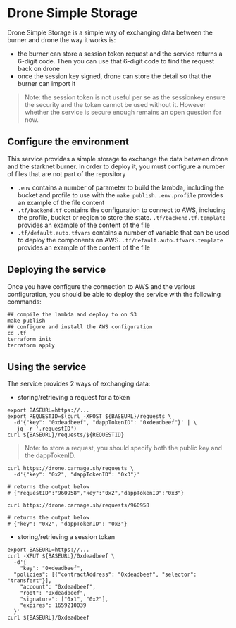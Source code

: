 # Drone Simple Storage

Drone Simple Storage is a simple way of exchanging data between the burner and
drone the way it works is:
- the burner can store a session token request and the service returns a 6-digit
  code. Then you can use that 6-digit code to find the request back on drone
- once the session key signed, drone can store the detail so that the burner can
  import it

> Note: the session token is not useful per se as the sessionkey ensure the
> security and the token cannot be used without it. However whether the service
> is secure enough remains an open question for now.

## Configure the environment

This service provides a simple storage to exchange the data between drone and
the starknet burner. In order to deploy it, you must configure a number of files
that are not part of the repository

- `.env` contains a number of parameter to build the lambda, including the
  bucket and profile to use with the `make publish`. `.env.profile` provides
  an example of the file content
- `.tf/backend.tf` contains the configuration to connect to AWS, including the
  profile, bucket or region to store the state. `.tf/backend.tf.template`
  provides an example of the content of the file
- `.tf/default.auto.tfvars` contains a number of variable that can be used to
  deploy the components on AWS. `.tf/default.auto.tfvars.template` provides an
  example of the content of the file

## Deploying the service

Once you have configure the connection to AWS and the various configuration,
you should be able to deploy the service with the following commands:

```shell
## compile the lambda and deploy to on S3
make publish
## configure and install the AWS configuration
cd .tf
terraform init
terraform apply
```

## Using the service

The service provides 2 ways of exchanging data:

- storing/retrieving a request for a token

```shell
export BASEURL=https://...
export REQUESTID=$(curl -XPOST ${BASEURL}/requests \
  -d'{"key": "0xdeadbeef", "dappTokenID": "0xdeadbeef"}' | \
   jq -r '.requestID')
curl ${BASEURL}/requests/${REQUESTID}
```

> Note: to store a request, you should specify both the public key and the
> dappTokenID.

```shell
curl https://drone.carnage.sh/requests \
  -d'{"key": "0x2", "dappTokenID": "0x3"}'

# returns the output below
# {"requestID":"960958","key":"0x2","dappTokenID":"0x3"}

curl https://drone.carnage.sh/requests/960958

# returns the output below
# {"key": "0x2", "dappTokenID": "0x3"}
```

- storing/retrieving a session token

```shell
export BASEURL=https://...
curl -XPUT ${BASEURL}/0xdeadbeef \
  -d'{
	"key": "0xdeadbeef",
  "policies": [{"contractAddress": "0xdeadbeef", "selector": "transfert"}],
	"account": "0xdeadbeef",
	"root": "0xdeadbeef",
	"signature": ["0x1", "0x2"],
	"expires": 1659210039
  }'
curl ${BASEURL}/0xdeadbeef
```
